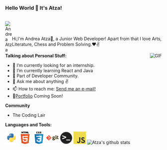 ### Hello World 👋 It's Atza! <!--insert portfolio--> 

<br/>

<a href="https://www.linkedin.com/in/andrea-atza-5ab519102/">
<img align="left" alt="Andrea Atza" width="22px" src="https://cdn.jsdelivr.net/npm/simple-icons@v3/icons/linkedin.svg" />
</a>
<br />

<br />

Hi,I'm Andrea Atza🙌, a Junior Web Developer! Apart from that I love Arts, Literature, Chess  and Problem Solving.❤✌ 


<img align="right" alt="GIF" src="https://media.giphy.com/media/USV0ym3bVWQJJmNu3N/giphy.gif" />


**Talking about Personal Stuff:**

- 🔭 I’m currently looking for an internship.
- 🌱 I’m currently learning React and Java
- 👯 Part of Developer Community.
- 💬 Ask me about anything ✌
- 📫 How to reach me: <a href="mailto:atzadevops@gmail.com">Send me an e-mail!<a/> 
- 📝[Portfolio]() Coming Soon!
<!-- - ✨ I can draw too.[ArtGallery]() -->



**Community**
- The Coding Lair

**Languages and Tools:**


<code><img height="40" src="https://raw.githubusercontent.com/github/explore/80688e429a7d4ef2fca1e82350fe8e3517d3494d/topics/python/python.png"></code>
<code><img height="40" src="https://raw.githubusercontent.com/github/explore/80688e429a7d4ef2fca1e82350fe8e3517d3494d/topics/html/html.png?size=48"></code>
<code><img height="40" src="https://raw.githubusercontent.com/github/explore/80688e429a7d4ef2fca1e82350fe8e3517d3494d/topics/css/css.png?size=48"></code>
<code><img height="40" src="https://raw.githubusercontent.com/github/explore/80688e429a7d4ef2fca1e82350fe8e3517d3494d/topics/git/git.png"></code>
<code><img height="40" src="https://raw.githubusercontent.com/github/explore/80688e429a7d4ef2fca1e82350fe8e3517d3494d/topics/terminal/terminal.png"></code>
<code><img height="40" src="https://raw.githubusercontent.com/github/explore/80688e429a7d4ef2fca1e82350fe8e3517d3494d/topics/javascript/javascript.png?size=48"></code>
![Atza's github stats](https://github-readme-stats.vercel.app/api?username=Atza94&show_icons=true&hide_border=true)
